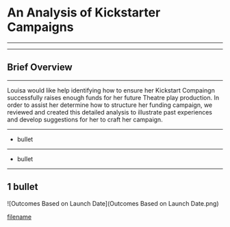 # An Analysis of Kickstarter Campaigns
---
---
## Brief Overview
---
Louisa would like help identifying how to ensure her Kickstart Compaingn successfully raises enough funds for her future Theatre play production. In order to assist her determine how to structure her funding campaign, we reviewed and created this detailed analysis to illustrate past experiences and develop suggestions for her to craft her campaign. 

---
* bullet
---
- bullet
---
1 bullet
---
![Outcomes Based on Launch Date](Outcomes Based on Launch Date.png)

[filename](path/to/filename.xlxs)
